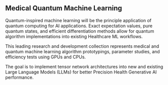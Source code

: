 ## Medical Quantum Machine Learning
Quantum-inspired machine learning will be the principle application of quantum computing for AI applications. Exact expectation values, pure quantum states, and efficient differentiation methods allow for quantum algorithm implementations into existing Healthcare ML workflows.

This leading research and development collection represents medical and quantum machine learning algorithm prototypings, parameter studies, and efficiency tests using GPUs and CPUs.

The goal is to implement tensor network architectures into new and existing Large Language Models (LLMs) for better Precision Health Generative AI performance.
